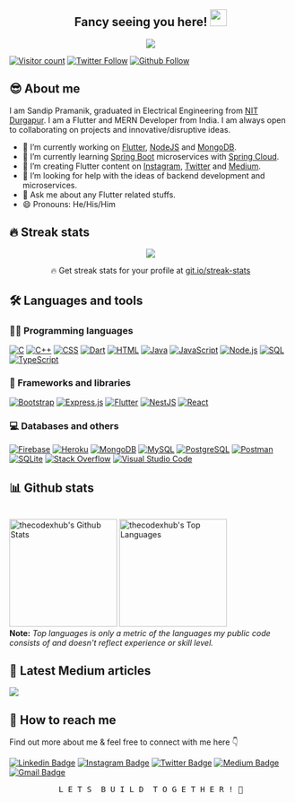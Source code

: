 <h2 align="center">Fancy seeing you here! 
 <a href="https://github.com/thecodexhub">
 <img src="https://media.giphy.com/media/hvRJCLFzcasrR4ia7z/giphy.gif" width="30px" height="30px">
 </a>
</h2>

<p align="center">
 <a href="https://github.com/thecodexhub"><img src="https://readme-typing-svg.herokuapp.com?color=%FFFF2DA5&width=700&size=22&center=true&lines=Flutter+Developer+and+Web+Enthusiast;Passionate+self-taught+backend+developer;Always+learning+and+exploring+new+things">
 </a>
</p>

[![Visitor count](https://komarev.com/ghpvc/?username=thecodexhub&label=Views&color=blue&style=plastic)](https://github.com/thecodexhub)
[![Twitter Follow](https://img.shields.io/twitter/follow/thecodexhub?style=social)](https://twitter.com/thecodexhub)
[![Github Follow](https://img.shields.io/github/followers/thecodexhub?label=follow&style=social)](https://github.com/thecodexhub)
<!-- [![YouTube Subscribers](https://img.shields.io/youtube/channel/subscribers/UC9q3zgQaK4JyrqPCCNvd_yg?style=social)](https://www.youtube.com/channel/UC9q3zgQaK4JyrqPCCNvd_yg) -->

## 😎 About me

I am Sandip Pramanik, graduated in Electrical Engineering from [NIT Durgapur](https://nitdgp.ac.in/). I am a Flutter and MERN Developer from India. I am always open to collaborating on projects and innovative/disruptive ideas. 

- 🔭 I’m currently working on [Flutter](https://flutter.dev/), [NodeJS](https://nodejs.org/en/) and [MongoDB](https://www.mongodb.com/).
- 🌱 I’m currently learning [Spring Boot](https://spring.io/projects/spring-boot) microservices with [Spring Cloud](https://spring.io/projects/spring-cloud).
- 👯 I’m creating Flutter content on [Instagram](https://www.instagram.com/thecodexhub/), [Twitter](https://twitter.com/thecodexhub/) and [Medium](https://medium.com/@thecodexhubofficial/).
- 🤔 I’m looking for help with the ideas of backend development and microservices.
- 💬 Ask me about any Flutter related stuffs.
- 😄 Pronouns: He/His/Him

## 🔥 Streak stats

<p align="center">
 <a href="https://github.com/thecodexhub"><img src="http://github-readme-streak-stats.herokuapp.com?user=thecodexhub&theme=dracula&date_format=M%20j%5B%2C%20Y%5D"></a>
 <p align="center">🔥 Get streak stats for your profile at <a href="https://git.io/streak-stats">git.io/streak-stats</a></p>
</p>

## 🛠️ Languages and tools

### 👨‍💻 Programming languages

<p>
<a href="#"><img alt="C" src="https://custom-icon-badges.herokuapp.com/badge/C-03599C.svg?logo=c-in-hexagon&logoColor=white"></a>
<a href="#"><img alt="C++" src="https://custom-icon-badges.herokuapp.com/badge/C++-9C033A.svg?logo=cpp2&logoColor=white"></a>
<a href="#"><img alt="CSS" src="https://img.shields.io/badge/CSS-1572B6.svg?logo=css3&logoColor=white"></a>
<a href="#"><img alt="Dart" src="https://img.shields.io/badge/Dart-15A6C4.svg?logo=dart&logoColor=white"></a>
<a href="#"><img alt="HTML" src="https://img.shields.io/badge/HTML-E34F26.svg?logo=html5&logoColor=white"></a>
<a href="#"><img alt="Java" src="https://img.shields.io/badge/Java-007396.svg?logo=java&logoColor=white"></a>
<a href="#"><img alt="JavaScript" src="https://img.shields.io/badge/JavaScript-F7DF1E.svg?logo=javascript&logoColor=black"></a>
<a href="#"><img alt="Node.js" src="https://img.shields.io/badge/Node.js-43853D.svg?logo=node.js&logoColor=white"></a>
<a href="#"><img alt="SQL" src="https://custom-icon-badges.herokuapp.com/badge/SQL-025E8C.svg?logo=database&logoColor=white"></a>
<a href="#"><img alt="TypeScript" src="https://img.shields.io/badge/TypeScript-007ACC.svg?logo=typescript&logoColor=white"></a>
</p>

### 🧰 Frameworks and libraries

<p>
<a href="#"><img alt="Bootstrap" src="https://img.shields.io/badge/Bootstrap-7952B3.svg?logo=bootstrap&logoColor=white"></a>
<a href="#"><img alt="Express.js" src="https://img.shields.io/badge/Express.js-404d59.svg?logo=express&logoColor=white"></a>
<a href="#"><img alt="Flutter" src="https://img.shields.io/badge/Flutter-02569B.svg?logo=flutter&logoColor=white"></a>
<a href="#"><img alt="NestJS" src="https://img.shields.io/badge/NestJS-ff0044.svg?logo=nestjs&logoColor=white"></a>
<a href="#"><img alt="React" src="https://img.shields.io/badge/React-20232a.svg?logo=react&logoColor=%2361DAFB"></a>
</p>

### 💻 Databases and others

<a href="#"><img alt="Firebase" src="https://img.shields.io/badge/Firebase-FFCB2B.svg?logo=firebase&logoColor=black"></a>
<a href="#"><img alt="Heroku" src="https://img.shields.io/badge/Heroku-430098.svg?logo=heroku&logoColor=white"></a>
<a href="#"><img alt="MongoDB" src ="https://img.shields.io/badge/MongoDB-4ea94b.svg?logo=mongodb&logoColor=white"></a>
<a href="#"><img alt="MySQL" src="https://img.shields.io/badge/MySQL-00f.svg?logo=mysql&logoColor=white"></a>
<a href="#"><img alt="PostgreSQL" src ="https://img.shields.io/badge/PostgreSQL-316192.svg?logo=postgresql&logoColor=white"></a>
<a href="#"><img alt="Postman" src="https://img.shields.io/badge/Postman-FF6C37?logo=postman&logoColor=white"></a>
<a href="#"><img alt="SQLite" src ="https://img.shields.io/badge/SQLite-07405e.svg?logo=sqlite&logoColor=white"></a>
<a href="#"><img alt="Stack Overflow" src="https://img.shields.io/badge/-Stack%20Overflow-FE7A16?logo=stack-overflow&logoColor=white"></a>
<a href="#"><img alt="Visual Studio Code" src="https://img.shields.io/badge/Visual%20Studio%20Code-0078d7.svg?logo=visual-studio-code&logoColor=white"></a>

## 📊 Github stats

<br/>
  <a href="https://github.com/anuraghazra/github-readme-stats"><img alt="thecodexhub's Github Stats" src="https://github-readme-stats.vercel.app/api?username=thecodexhub&count_private=true&show_icons=true&theme=dracula" height="192px"/></a>
  <a href="https://github.com/anuraghazra/github-readme-stats"><img alt="thecodexhub's Top Languages" src="https://github-readme-stats.vercel.app/api/top-langs/?username=thecodexhub&langs_count=8&theme=dracula&layout=compact" height="192px"/></a>
<br/>
<b>Note:</b> <em>Top languages is only a metric of the languages my public code consists of and doesn't reflect experience or skill level.</em>

## 📖 Latest Medium articles

<img src="https://github-read-medium-git-main.pahlevikun.vercel.app/latest?username=thecodexhubofficial&limit=6&theme=dracula">

## 💬 How to reach me

Find out more about me & feel free to connect with me here 👇

[![Linkedin Badge](https://img.shields.io/badge/-Sandip%20Pramanik-0077b5?style=flat-square&logo=Linkedin&logoColor=white&link=https://www.linkedin.com/in/sandip-pramanik-56a4a51b2/)](https://www.linkedin.com/in/sandip-pramanik-56a4a51b2/)
[![Instagram Badge](https://img.shields.io/badge/-thecodexhub-833ab4?style=flat-square&logo=instagram&logoColor=white&link=https://instagram.com/thecodexhub/)](https://instagram.com/thecodexhub/)
[![Twitter Badge](https://img.shields.io/badge/-thecodexhub-1da1f2?style=flat-square&logo=twitter&logoColor=white&link=https://twitter.com/thecodexhub/)](https://twitter.com/thecodexhub/)
[![Medium Badge](https://img.shields.io/badge/-thecodexhubofficial-black?style=flat-square&logo=medium&logoColor=white&link=https://twitter.com/thecodexhub/)](https://medium.com/@thecodexhubofficial/)
[![Gmail Badge](https://img.shields.io/badge/-thecodexhubofficial@gmail.com-c14438?style=flat-square&logo=Gmail&logoColor=white&link=mailto:sandipramanik07@gmail.com)](mailto:thecodexhubofficial@gmail.com)

<pre align="center">L E T S  B U I L D  T O G E T H E R ! 💪</pre>
